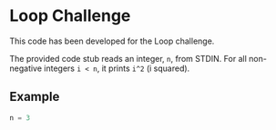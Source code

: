 # Loop Challenge

This code has been developed for the Loop challenge.

The provided code stub reads an integer, `n`, from STDIN. For all non-negative integers `i < n`, it prints `i^2` (i squared).

## Example

```python
n = 3
```
